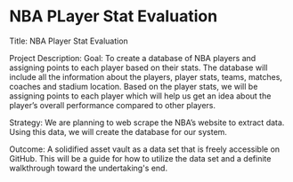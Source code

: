 # NBA PLayer Stat Evaluation

Title: NBA Player Stat Evaluation

Project Description:
Goal: To create a database of NBA players and assigning points to each player based on their stats.
The database will include all the information about the players, player stats, teams, matches, coaches and stadium location. Based on the player stats, we will be assigning points to each player which will help us get an idea about the player’s overall performance compared to other players.

Strategy:
We are planning to web scrape the NBA’s website to extract data. Using this data, we will create the database for our system.

Outcome:
A solidified asset vault as a data set that is freely accessible on GitHub. This will be a guide for how to utilize the data set and a definite walkthrough toward the undertaking's end.


